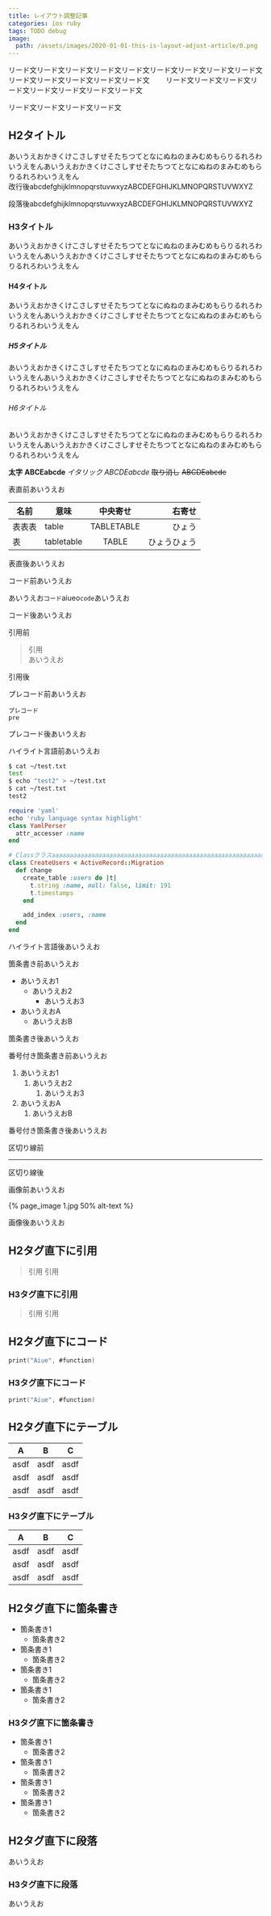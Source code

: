 ```yaml
---
title: レイアウト調整記事
categories: ios ruby
tags: TODO debug
image:
  path: /assets/images/2020-01-01-this-is-layout-adjust-article/0.png
---
```

リード文リード文リード文リード文リード文リード文リード文リード文リード文リード文リード文リード文リード文リード文　　
リード文リード文リード文リード文リード文リード文リード文リード文

リード文リード文リード文リード文
## H2タイトル
あいうえおかきくけこさしすせそたちつてとなにぬねのまみむめもらりるれろわいうえをんあいうえおかきくけこさしすせそたちつてとなにぬねのまみむめもらりるれろわいうえをん  
改行後abcdefghijklmnopqrstuvwxyzABCDEFGHIJKLMNOPQRSTUVWXYZ

段落後abcdefghijklmnopqrstuvwxyzABCDEFGHIJKLMNOPQRSTUVWXYZ
### H3タイトル
あいうえおかきくけこさしすせそたちつてとなにぬねのまみむめもらりるれろわいうえをんあいうえおかきくけこさしすせそたちつてとなにぬねのまみむめもらりるれろわいうえをん  
#### H4タイトル
あいうえおかきくけこさしすせそたちつてとなにぬねのまみむめもらりるれろわいうえをんあいうえおかきくけこさしすせそたちつてとなにぬねのまみむめもらりるれろわいうえをん  
##### H5タイトル
あいうえおかきくけこさしすせそたちつてとなにぬねのまみむめもらりるれろわいうえをんあいうえおかきくけこさしすせそたちつてとなにぬねのまみむめもらりるれろわいうえをん  
###### H6タイトル
あいうえおかきくけこさしすせそたちつてとなにぬねのまみむめもらりるれろわいうえをんあいうえおかきくけこさしすせそたちつてとなにぬねのまみむめもらりるれろわいうえをん  

**太字** **ABCEabcde** *イタリック* *ABCDEabcde* ~~取り消し~~ ~~ABCDEabcde~~

表直前あいうえお

|名前|意味|中央寄せ|右寄せ|
|---|---|:--:|--:|
|表表表|table|TABLETABLE|ひょう|
|表|tabletable|TABLE|ひょうひょう|

表直後あいうえお

コード前あいうえお

あいうえお`コード`aiueo`code`あいうえお

コード後あいうえお

引用前

> 引用  
> あいうえお

引用後

プレコード前あいうえお
```
プレコード
pre
```
プレコード後あいうえお

ハイライト言語前あいうえお
```sh
$ cat ~/test.txt
test
$ echo "test2" > ~/test.txt
$ cat ~/test.txt
test2
```
```ruby
require 'yaml'
echo 'ruby language syntax highlight'
class YamlPerser
  attr_accesser :name
end

# Classクラスaaaaaaaaaaaaaaaaaaaaaaaaaaaaaaaaaaaaaaaaaaaaaaaaaaaaaaaaaaaaaaaa
class CreateUsers < ActiveRecord::Migration
  def change
    create_table :users do |t|
      t.string :name, null: false, limit: 191
      t.timestamps
    end

    add_index :users, :name
  end
end
```
ハイライト言語後あいうえお


箇条書き前あいうえお
- あいうえお1
  - あいうえお2
    - あいうえお3
- あいうえおA
  - あいうえおB

箇条書き後あいうえお

番号付き箇条書き前あいうえお
1. あいうえお1
    1. あいうえお2
        1. あいうえお3
1. あいうえおA
    1. あいうえおB

番号付き箇条書き後あいうえお

区切り線前

---

区切り線後

画像前あいうえお

{% page_image 1.jpg 50% alt-text %}

画像後あいうえお

## H2タグ直下に引用

> 引用
> 引用

### H3タグ直下に引用

> 引用
> 引用

## H2タグ直下にコード
```swift
print("Aiue", #function)
```

### H3タグ直下にコード
```swift
print("Aiue", #function)
```

## H2タグ直下にテーブル

|A|B|C|
|---|---|---|
|asdf|asdf|asdf|
|asdf|asdf|asdf|
|asdf|asdf|asdf|

### H3タグ直下にテーブル

|A|B|C|
|---|---|---|
|asdf|asdf|asdf|
|asdf|asdf|asdf|
|asdf|asdf|asdf|

## H2タグ直下に箇条書き

- 箇条書き1
  - 箇条書き2
- 箇条書き1
  - 箇条書き2
- 箇条書き1
  - 箇条書き2
- 箇条書き1
  - 箇条書き2

### H3タグ直下に箇条書き

- 箇条書き1
  - 箇条書き2
- 箇条書き1
  - 箇条書き2
- 箇条書き1
  - 箇条書き2
- 箇条書き1
  - 箇条書き2

## H2タグ直下に段落
あいうえお

### H3タグ直下に段落
あいうえお
